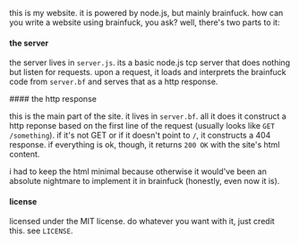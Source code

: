 this is my website. it is powered by node.js, but mainly brainfuck. how can you write a website
using brainfuck, you ask? well, there's two parts to it:

#### the server

the server lives in `server.js`. its a basic node.js tcp server that does nothing but listen for
requests. upon a request, it loads and interprets the brainfuck code from `server.bf` and serves
that as a http response.

#### the http response

this is the main part of the site. it lives in `server.bf`. all it does it construct a http reponse
based on the first line of the request (usually looks like `GET /something`). if it's not GET or
if it doesn't point to `/`, it constructs a 404 response. if everything is ok, though, it returns
`200 OK` with the site's html content.

i had to keep the html minimal because otherwise it would've been an absolute nightmare to implement
it in brainfuck (honestly, even now it is).

#### license

licensed under the MIT license. do whatever you want with it, just credit this. see `LICENSE`.